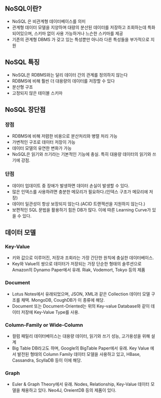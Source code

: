 ## NoSQL이란?
- NoSQL 은 비관계형 데이터베이스를 의미
- 관계형 데이터 모델을 지양하며 대량의 분산된 데이터를 저장하고 조회하는데 특화되어있으며, 스키마 없이 사용 가능하거나 느슨한 스키마를 제공
- 기존의 관계형 DBMS 가 갖고 있는 특성뿐만 아니라 다른 특성들을 부가적으로 지원

## NoSQL 특징
- NoSQL은 RDBMS와는 달리 데이터 간의 관계를 정의하지 않는다
- RDBMS에 비해 훨씬 더 대용량의 데이터를 저장할 수 있다
- 분산형 구조
- 고정되지 않은 테이블 스키마

## NoSQL 장단점
### 장점
- RDBMS에 비해 저렴한 비용으로 분산처리와 병렬 처리 가능
- 가변적인 구조로 데이터 저장이 가능
- 데이터 모델의 유연한 변화가 가능
- NoSQL은 읽기와 쓰기라는 기본적인 기능에 충실. 특히 대용량 데이터의 읽기와 쓰기에 강점.

### 단점
- 데이터 업데이트 중 장애가 발생하면 데이터 손실이 발생할 수 있다.
- 많은 인덱스를 사용하려면 충분한 메모리가 필요하다.(인덱스 구조가 메모리에 저장)
- 데이터 일관성이 항상 보장되지 않는다.(ACID 트랜잭션을 지원하지 않는다.)
- 보편적인 SQL 문법을 활용하기 힘든 DB가 많다. 이에 따른 Learning Curve가 있을 수 있다.

## 데이터 모델
### Key-Value
- 키와 값으로 이루어진, 저장과 조회라는 가장 간단한 원칙에 충실한 데이터베이스.
- Key와 Value의 쌍으로 데이터가 저장되는 가장 단순한 형태의 솔루션으로 Amazon의 Dynamo Paper에서 유래. Riak, Vodemort, Tokyo 등의 제품

### Document
- Lotus Notes에서 유래되었으며, JSON, XML과 같은 Collection 데이터 모델 구조를 채택. MongoDB, CoughDB가 이 종류에 해당.
- Document 또는 Document-Oriented는 위의 Key-value Database와 같이 데이터 저장에 Key-Value Type를 사용.

### Column-Family or Wide-Column
- 컬럼 패밀리 데이터베이스는 대용량 데이터, 읽기와 쓰기 성능, 고가용성을 위해 설계
- Big Table DB라고도 하며, Google의 BigTable Paper에서 유래. Key Value 에서 발전된 형태의 Column Family 데이터 모델을 사용하고 있고, HBase, Cassandra, ScyllaDB 등이 이에 해당.

### Graph
- Euler & Graph Theory에서 유래. Nodes, Relationship, Key-Value 데이터 모델을 채용하고 있다. Neo4J, OreientDB 등의 제품이 있다.
